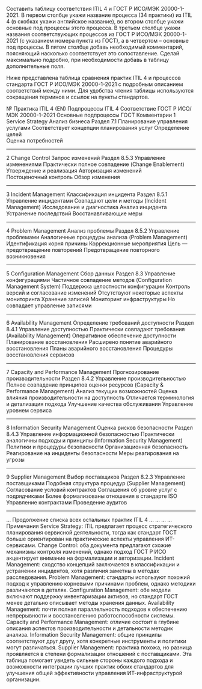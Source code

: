 Составить таблицу соответствия ITIL 4 и ГОСТ Р ИСО/МЭК 20000-1-2021. В первом столбце укажи название процесса (34 практики) из ITIL 4 (в скобках укажи английское название), во втором столбце укажи основные под процессы этого процесса. В третьем столбце укажи названия соответствующих процессов из ГОСТ Р ИСО/МЭК 20000-1-2021 (с указанием номера пункта из ГОСТ), а в четвертом – основные под процессы. В пятом столбце добавь необходимый комментарий, поясняющий насколько соответствует это сопоставление. Сделай максимально подробно, при необходимости добавь в таблицу дополнительные поля.

Ниже представлена таблица сравнения практик ITIL 4 и процессов стандарта ГОСТ Р ИСО/МЭК 20000-1-2021 с подробным описанием соответствий между ними. Для удобства чтения таблицы используются сокращения терминов и ссылок на пункты стандартов.

№	Практика ITIL 4 (EN)	Подпроцессы ITIL 4	Соответствие ГОСТ Р ИСО/МЭК 20000-1-2021	Основные подпроцессы ГОСТ	Комментарии
1	Service Strategy	Анализ бизнеса	Раздел 7.1	Планирование управления услугами	Соответствует концепции планирования услуг
Определение целей			
Оценка потребностей			
---	------------------------------------------------------	----------------------------------------------------	-----------------------------------------------------	---------------------------------------------------	----------------------------------------------------------------------------
2	Change Control	Запрос изменений	Раздел 8.5.3	Управление изменениями	Практически полное совпадение
(Change Enablement)	Утверждение и реализация		Авторизация изменений	
Постоценочный контроль		Обзор изменения	
---	------------------------------------------------------	----------------------------------------------------	-----------------------------------------------------	---------------------------------------------------	----------------------------------------------------------------------------
3	Incident Management	Классификация инцидента	Раздел 8.5.1	Управление инцидентами	Совпадают цели и методы
(Incident Management)	Исследование и диагностика		Анализ инцидента	
Устранение последствий		Восстанавливающие меры	
---	------------------------------------------------------	----------------------------------------------------	-----------------------------------------------------	---------------------------------------------------	----------------------------------------------------------------------------
4	Problem Management	Анализ проблемы	Раздел 8.5.2	Управление проблемами	Аналогичные процедуры анализа
(Problem Management)	Идентификация корня причины		Коррекционные мероприятия	Цель — предотвращение повторений
Предотвращение повторного возникновения			
---	------------------------------------------------------	----------------------------------------------------	-----------------------------------------------------	---------------------------------------------------	----------------------------------------------------------------------------
5	Configuration Management	Сбор данных	Раздел 8.3	Управление конфигурациями	Частичное совпадение методов
(Configuration Management System)	Поддержка целостности конфигурации		Контроль версий и согласование изменений	Отсутствуют некоторые аспекты мониторинга
Хранение записей		Мониторинг инфраструктуры	Но совпадает управление записями
---	------------------------------------------------------	----------------------------------------------------	-----------------------------------------------------	---------------------------------------------------	----------------------------------------------------------------------------
6	Availability Management	Определение требований доступности	Раздел 8.4.1	Управление доступностью	Практически совпадают требования
(Availability Management)	Оперативное обеспечение доступности		Планирование восстановления	Расширено понятие аварийного восстановления
Планы аварийного восстановления		Процедуры восстановления сервисов	
---	------------------------------------------------------	----------------------------------------------------	-----------------------------------------------------	---------------------------------------------------	----------------------------------------------------------------------------
7	Capacity and Performance Management	Прогнозирование производительности	Раздел 8.4.2	Управление производительностью	Полное совпадение принципов оценки ресурсов
(Capacity & Performance Management)	Анализ текущих возможностей		Оценка влияния производительности на доступность	Отличается терминология и детализация подхода
Улучшение качества обслуживания		Управление уровнем сервиса	
---	------------------------------------------------------	----------------------------------------------------	-----------------------------------------------------	---------------------------------------------------	----------------------------------------------------------------------------
8	Information Security Management	Оценка рисков безопасности	Раздел 8.4.3	Управление информационной безопасностью	Практически аналогичны подходы и принципы
(Information Security Management)	Политики и процедуры безопасности		Организационная безопасность	
Реагирование на инциденты безопасности		Меры реагирования на угрозы	
---	------------------------------------------------------	----------------------------------------------------	-----------------------------------------------------	---------------------------------------------------	----------------------------------------------------------------------------
9	Supplier Management	Выбор поставщиков	Раздел 8.2.3	Управление поставщиками	Подобная структура процедур
(Supplier Management)	Согласование условий контрактов		Соглашения об уровне услуг с подрядчиками	Более формализованы отношения в стандарте ISO
Управление контрактами		Проведение аудитов	
---	------------------------------------------------------	----------------------------------------------------	-----------------------------------------------------	---------------------------------------------------	----------------------------------------------------------------------------
...	Продолжение списка всех остальных практик ITIL 4	...	...	...	...
Примечания
Service Strategy:
ITIL предлагает процесс стратегического планирования сервисной деятельности, тогда как стандарт ГОСТ больше ориентирован на практические аспекты управления ИТ-сервисами.
Change Control: оба документа предлагают схожие механизмы контроля изменений, однако подход ГОСТ Р ИСО акцентирует внимание на формализации и авторизации.
Incident Management: сходство концепций заключается в классификации и устранении инцидентов, хотя различия заметны в методах расследования.
Problem Management: стандарты используют похожий подход к управлению корневыми причинами проблем, однако методики различаются в деталях.
Configuration Management: обе модели включают поддержку инвентаризации активов, но стандарт ГОСТ менее детально описывает методы хранения данных.
Availability Management: почти полная параллельность подходов к обеспечению непрерывности и восстановлению работоспособности системы.
Capacity and Performance Management: отличие состоит в глубине описания аспектов производительности и детальности методик анализа.
Information Security Management: общие принципы соответствуют друг другу, хотя конкретные инструменты и политики могут различаться.
Supplier Management: практика похожа, но разница проявляется в степени формализации отношений с поставщиками.
Эта таблица помогает увидеть сильные стороны каждого подхода и возможности интеграции лучших практик обоих стандартов для улучшения общей эффективности управления ИТ-инфраструктурой организации.
